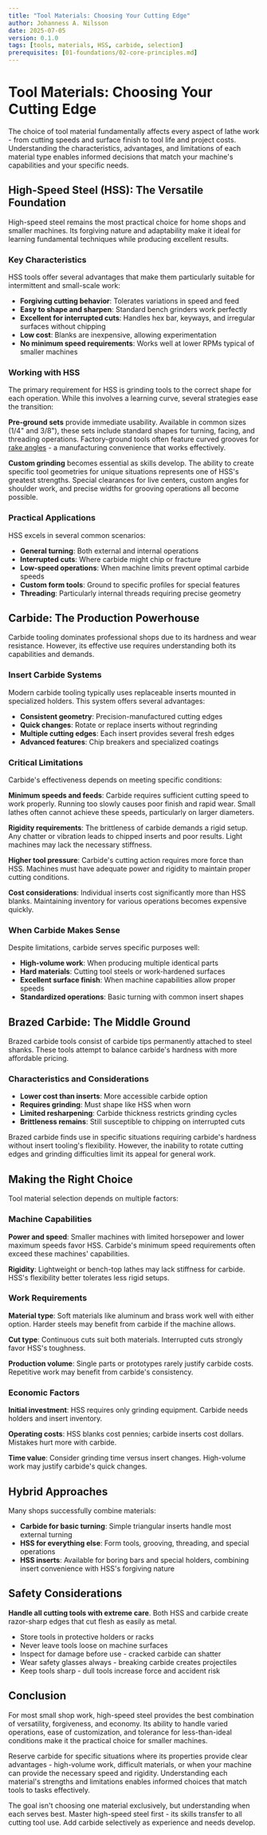 ```yaml
---
title: "Tool Materials: Choosing Your Cutting Edge"
author: Johanness A. Nilsson
date: 2025-07-05
version: 0.1.0
tags: [tools, materials, HSS, carbide, selection]
prerequisites: [01-foundations/02-core-principles.md]
---
```


# Tool Materials: Choosing Your Cutting Edge

The choice of tool material fundamentally affects every aspect of lathe
work - from cutting speeds and surface finish to tool life and project
costs. Understanding the characteristics, advantages, and limitations of
each material type enables informed decisions that match your machine's
capabilities and your specific needs.

## High-Speed Steel (HSS): The Versatile Foundation

High-speed steel remains the most practical choice for home shops and
smaller machines. Its forgiving nature and adaptability make it ideal
for learning fundamental techniques while producing excellent results.

### Key Characteristics

HSS tools offer several advantages that make them particularly suitable
for intermittent and small-scale work:

- **Forgiving cutting behavior**: Tolerates variations in speed and feed
- **Easy to shape and sharpen**: Standard bench grinders work perfectly
- **Excellent for interrupted cuts**: Handles hex bar, keyways, and
  irregular surfaces without chipping
- **Low cost**: Blanks are inexpensive, allowing experimentation
- **No minimum speed requirements**: Works well at lower RPMs typical
  of smaller machines

### Working with HSS

The primary requirement for HSS is grinding tools to the correct shape
for each operation. While this involves a learning curve, several
strategies ease the transition:

**Pre-ground sets** provide immediate usability. Available in common
sizes (1/4" and 3/8"), these sets include standard shapes for turning,
facing, and threading operations. Factory-ground tools often feature
curved grooves for [rake angles](https://en.wikipedia.org/wiki/Rake_angle) - a manufacturing convenience that works
effectively.

**Custom grinding** becomes essential as skills develop. The ability to
create specific tool geometries for unique situations represents one of
HSS's greatest strengths. Special clearances for live centers, custom
angles for shoulder work, and precise widths for grooving operations
all become possible.

### Practical Applications

HSS excels in several common scenarios:

- **General turning**: Both external and internal operations
- **Interrupted cuts**: Where carbide might chip or fracture
- **Low-speed operations**: When machine limits prevent optimal carbide
  speeds
- **Custom form tools**: Ground to specific profiles for special features
- **Threading**: Particularly internal threads requiring precise geometry

## Carbide: The Production Powerhouse

Carbide tooling dominates professional shops due to its hardness and
wear resistance. However, its effective use requires understanding both
its capabilities and demands.

### Insert Carbide Systems

Modern carbide tooling typically uses replaceable inserts mounted in
specialized holders. This system offers several advantages:

- **Consistent geometry**: Precision-manufactured cutting edges
- **Quick changes**: Rotate or replace inserts without regrinding
- **Multiple cutting edges**: Each insert provides several fresh edges
- **Advanced features**: Chip breakers and specialized coatings

### Critical Limitations

Carbide's effectiveness depends on meeting specific conditions:

**Minimum speeds and feeds**: Carbide requires sufficient cutting speed
to work properly. Running too slowly causes poor finish and rapid wear.
Small lathes often cannot achieve these speeds, particularly on larger
diameters.

**Rigidity requirements**: The brittleness of carbide demands a rigid
setup. Any chatter or vibration leads to chipped inserts and poor
results. Light machines may lack the necessary stiffness.

**Higher tool pressure**: Carbide's cutting action requires more force
than HSS. Machines must have adequate power and rigidity to maintain
proper cutting conditions.

**Cost considerations**: Individual inserts cost significantly more than
HSS blanks. Maintaining inventory for various operations becomes expensive
quickly.

### When Carbide Makes Sense

Despite limitations, carbide serves specific purposes well:

- **High-volume work**: When producing multiple identical parts
- **Hard materials**: Cutting tool steels or work-hardened surfaces
- **Excellent surface finish**: When machine capabilities allow proper
  speeds
- **Standardized operations**: Basic turning with common insert shapes

## Brazed Carbide: The Middle Ground

Brazed carbide tools consist of carbide tips permanently attached to
steel shanks. These tools attempt to balance carbide's hardness with
more affordable pricing.

### Characteristics and Considerations

- **Lower cost than inserts**: More accessible carbide option
- **Requires grinding**: Must shape like HSS when worn
- **Limited resharpening**: Carbide thickness restricts grinding cycles
- **Brittleness remains**: Still susceptible to chipping on interrupted
  cuts

Brazed carbide finds use in specific situations requiring carbide's
hardness without insert tooling's flexibility. However, the inability
to rotate cutting edges and grinding difficulties limit its appeal for
general work.

## Making the Right Choice

Tool material selection depends on multiple factors:

### Machine Capabilities

**Power and speed**: Smaller machines with limited horsepower and lower
maximum speeds favor HSS. Carbide's minimum speed requirements often
exceed these machines' capabilities.

**Rigidity**: Lightweight or bench-top lathes may lack stiffness for
carbide. HSS's flexibility better tolerates less rigid setups.

### Work Requirements

**Material type**: Soft materials like aluminum and brass work well with
either option. Harder steels may benefit from carbide if the machine allows.

**Cut type**: Continuous cuts suit both materials. Interrupted cuts
strongly favor HSS's toughness.

**Production volume**: Single parts or prototypes rarely justify carbide
costs. Repetitive work may benefit from carbide's consistency.

### Economic Factors

**Initial investment**: HSS requires only grinding equipment. Carbide
needs holders and insert inventory.

**Operating costs**: HSS blanks cost pennies; carbide inserts cost
dollars. Mistakes hurt more with carbide.

**Time value**: Consider grinding time versus insert changes. High-volume
work may justify carbide's quick changes.

## Hybrid Approaches

Many shops successfully combine materials:

- **Carbide for basic turning**: Simple triangular inserts handle most
  external turning
- **HSS for everything else**: Form tools, grooving, threading, and
  special operations
- **HSS inserts**: Available for boring bars and special holders,
  combining insert convenience with HSS's forgiving nature

## Safety Considerations

**Handle all cutting tools with extreme care**. Both HSS and carbide
create razor-sharp edges that cut flesh as easily as metal.

- Store tools in protective holders or racks
- Never leave tools loose on machine surfaces
- Inspect for damage before use - cracked carbide can shatter
- Wear safety glasses always - breaking carbide creates projectiles
- Keep tools sharp - dull tools increase force and accident risk

## Conclusion

For most small shop work, high-speed steel provides the best combination
of versatility, forgiveness, and economy. Its ability to handle varied
operations, ease of customization, and tolerance for less-than-ideal
conditions make it the practical choice for smaller machines.

Reserve carbide for specific situations where its properties provide
clear advantages - high-volume work, difficult materials, or when your
machine can provide the necessary speed and rigidity. Understanding each
material's strengths and limitations enables informed choices that match
tools to tasks effectively.

The goal isn't choosing one material exclusively, but understanding when
each serves best. Master high-speed steel first - its skills transfer to
all cutting tool use. Add carbide selectively as experience and needs
develop.
